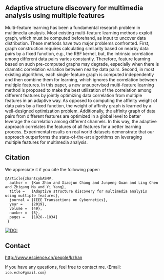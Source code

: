 ## Adaptive structure discovery for multimedia analysis using multiple features
Multi-feature learning has been a fundamental research problem in multimedia analysis. Most existing multi-feature learning methods exploit graph, which must be computed beforehand, as input to uncover data distribution. These methods have two major problems confronted. First, graph construction requires calculating similarity based on nearby data pairs by a fixed function, e.g., the RBF kernel, but, the intrinsic correlation among different data pairs varies constantly. Therefore, feature learning based on such pre-computed graphs may degrade, especially when there is dramatic correlation variation between nearby data pairs. Second, in most existing algorithms, each single-feature graph is computed independently and then combine them for learning, which ignores the correlation between multiple features. In this paper, a new unsupervised multi-feature learning method is proposed to make the best utilization of the correlation among different features by jointly optimizing data correlation from multiple features in an adaptive way. As opposed to computing the affinity weight of data pairs by a fixed function, the weight of affinity graph is learned by a well-designed optimization problem. Additionally, the affinity graph of data pairs from different features are optimized in a global level to better leverage the correlation among different channels. In this way, the adaptive approach correlates the features of all features for a better learning process. Experimental results on real world datasets demonstrate that our approach outperforms the state-of-the-art algorithms on leveraging multiple features for multimedia analysis.

## Citation
We appreciate it if you cite the following paper:
```
@Article{zhantcybASMV,
  author =  {Kun Zhan and Xiaojun Chang and Junpeng Guan and Ling Chen and Zhigang Ma and Yi Yang},
  title =   {Adaptive structure discovery for multimedia analysis using multiple features},
  journal = {IEEE Transactions on Cybernetics},
  year =    {2019},
  volume =  {49},
  number =  {5},
  pages =   {1826--1834}
 }
```
<a href="https://doi.org/10.1109/TCYB.2018.2815012"><img src="https://zenodo.org/badge/DOI/10.1109/TCYB.2017.2751646.svg" alt="DOI"></a>

## Contact
http://www.escience.cn/people/kzhan

If you have any questions, feel free to contact me. (Email: `ice.echo#gmail.com`)